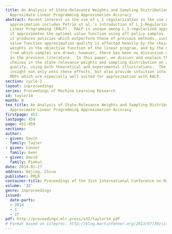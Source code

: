 ```yaml
---
title: An Analysis of State-Relevance Weights and Sampling Distributions on L1-Regularized
  Approximate Linear Programming Approximation Accuracy
abstract: Recent interest in the use of L_1 regularization in the use of value function
  approximation includes Petrik et al.’s introduction of L_1-Regularized Approximate
  Linear Programming (RALP).  RALP is unique among L_1-regularized approaches in that
  it approximates the optimal value function using off-policy samples.  Additionally,
  it produces policies which outperform those of previous methods, such as LSPI.  RALP’s
  value function approximation quality is affected heavily by the choice of state-relevance
  weights in the objective function of the linear program, and by the distribution
  from which samples are drawn; however, there has been no discussion of these considerations
  in the previous literature.  In this paper, we discuss and explain the effects of
  choices in the state-relevance weights and sampling distribution on approximation
  quality, using both theoretical and experimental illustrations.  The results provide
  insight not only onto these effects, but also provide intuition into the types of
  MDPs which are especially well suited for approximation with RALP.
section: cycle-2
layout: inproceedings
series: Proceedings of Machine Learning Research
id: taylor14
month: 0
tex_title: An Analysis of State-Relevance Weights and Sampling Distributions on L1-Regularized
  Approximate Linear Programming Approximation Accuracy
firstpage: 451
lastpage: 459
page: 451-459
sections: 
author:
- given: Gavin
  family: Taylor
- given: Connor
  family: Geer
- given: David
  family: Piekut
date: 2014-01-27
address: Bejing, China
publisher: PMLR
container-title: Proceedings of the 31st International Conference on Machine Learning
volume: '32'
genre: inproceedings
issued:
  date-parts:
  - 2014
  - 1
  - 27
pdf: http://proceedings.mlr.press/v32/taylor14.pdf
# Format based on citeproc: http://blog.martinfenner.org/2013/07/30/citeproc-yaml-for-bibliographies/
---
```

